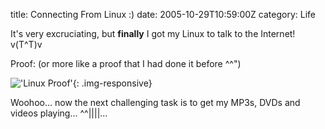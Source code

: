 title: Connecting From Linux :)
date: 2005-10-29T10:59:00Z
category: Life

It's very excruciating, but **finally** I got my Linux to talk to the Internet! v(T^T)v

Proof: (or more like a proof that I had done it before ^^")

!['Linux Proof'](http://img.photobucket.com/albums/v95/seh_hui/linuxInternet.png){: .img-responsive}

Woohoo… now the next challenging task is to get my MP3s, DVDs and videos playing… ^^||||…
